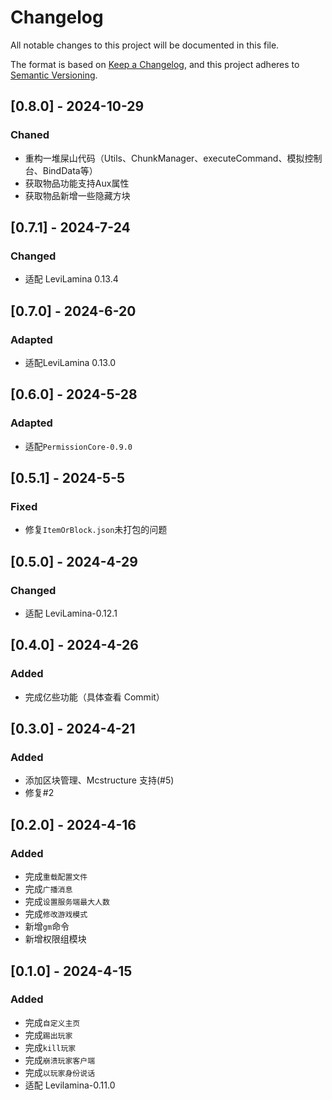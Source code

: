# Changelog

All notable changes to this project will be documented in this file.

The format is based on [Keep a Changelog](https://keepachangelog.com/en/1.0.0/),
and this project adheres to [Semantic Versioning](https://semver.org/spec/v2.0.0.html).

## [0.8.0] - 2024-10-29

### Chaned

- 重构一堆屎山代码（Utils、ChunkManager、executeCommand、模拟控制台、BindData等）
- 获取物品功能支持Aux属性
- 获取物品新增一些隐藏方块

## [0.7.1] - 2024-7-24

### Changed

- 适配 LeviLamina 0.13.4

## [0.7.0] - 2024-6-20

### Adapted

- 适配LeviLamina 0.13.0

## [0.6.0] - 2024-5-28

### Adapted

- 适配`PermissionCore-0.9.0`

## [0.5.1] - 2024-5-5

### Fixed

- 修复`ItemOrBlock.json`未打包的问题

## [0.5.0] - 2024-4-29

### Changed

- 适配 LeviLamina-0.12.1

## [0.4.0] - 2024-4-26

### Added

- 完成亿些功能（具体查看 Commit）

## [0.3.0] - 2024-4-21

### Added

- 添加区块管理、Mcstructure 支持(#5)
- 修复#2

## [0.2.0] - 2024-4-16

### Added

- 完成`重载配置文件`
- 完成`广播消息`
- 完成`设置服务端最大人数`
- 完成`修改游戏模式`
- 新增`gm`命令
- 新增权限组模块

## [0.1.0] - 2024-4-15

### Added

- 完成`自定义主页`
- 完成`踢出玩家`
- 完成`kill玩家`
- 完成`崩溃玩家客户端`
- 完成`以玩家身份说话`
- 适配 Levilamina-0.11.0
